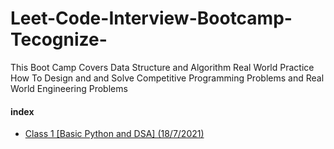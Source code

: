 # Leet-Code-Interview-Bootcamp-Tecognize-
This Boot Camp Covers Data Structure and Algorithm Real World Practice How To Design and and Solve Competitive Programming Problems and Real World Engineering Problems  


#### index

- [Class 1 [Basic Python and DSA] (18/7/2021)](https://github.com/MimAhmed/Leet-Code-DSA-Interview-Bootcamp-Tecognize-/tree/main/Class%201)